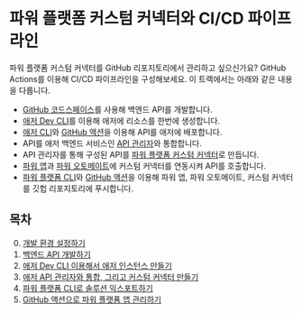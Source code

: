 # 파워 플랫폼 커스텀 커넥터와 CI/CD 파이프라인 #

파워 플랫폼 커스텀 커넥터를 GitHub 리포지토리에서 관리하고 싶으신가요? GitHub Actions를 이용해 CI/CD 파이프라인을 구성해보세요. 이 트랙에서는 아래와 같은 내용을 다룹니다.

- [GitHub 코드스페이스][gh codespaces]를 사용해 백엔드 API를 개발합니다.
- [애저 Dev CLI][azd cli]를 이용해 애저에 리소스를 한번에 생성합니다.
- [애저 CLI][az cli]와 [GitHub 액션][gh actions]을 이용해 API를 애저에 배포합니다.
- API를 애저 백엔드 서비스인 [API 관리자][az apim]와 통합합니다.
- API 관리자를 통해 구성된 API를 [파워 플랫폼 커스텀 커넥터][pp cuscon]로 만듭니다.
- [파워 앱][pp apps]과 [파워 오토메이트][pp auto]에 커스텀 커넥터를 연동시켜 API를 호출합니다.
- [파워 플랫폼 CLI][pp cli]와 [GitHub 액션][gh actions]을 이용해 파워 앱, 파워 오토메이트, 커스텀 커넥터를 깃헙 리포지토리에 푸시합니다.

## 목차 ##

0. [개발 환경 설정하기](./00-setup.md)
1. [백엔드 API 개발하기](./01-api-app.md)
2. [애저 Dev CLI 이용해서 애저 인스턴스 만들기](./02-azd.md)
3. [애저 API 관리자와 통합, 그리고 커스텀 커넥터 만들기](./03-custom-connector.md)
4. [파워 플랫폼 CLI로 솔루션 익스포트하기](./04-power-platform-cli.md)
5. [GitHub 액션으로 파워 플랫폼 앱 관리하기](./05-github-actions.md)


[gh codespaces]: https://github.com/features/codespaces
[gh actions]: https://github.com/features/actions

[azd cli]: https://learn.microsoft.com/ko-kr/azure/developer/azure-developer-cli/overview?WT.mc_id=dotnet-87051-juyoo
[az cli]: https://learn.microsoft.com/ko-kr/cli/azure/what-is-azure-cli?WT.mc_id=dotnet-87051-juyoo

[az apim]: https://learn.microsoft.com/ko-kr/azure/api-management/api-management-key-concepts?WT.mc_id=dotnet-87051-juyoo

[pp apps]: https://learn.microsoft.com/ko-kr/power-apps/powerapps-overview?WT.mc_id=dotnet-87051-juyoo
[pp auto]: https://learn.microsoft.com/ko-kr/power-automate/getting-started?WT.mc_id=dotnet-87051-juyoo
[pp cuscon]: https://learn.microsoft.com/ko-kr/connectors/custom-connectors/?WT.mc_id=dotnet-87051-juyoo
[pp cli]: https://learn.microsoft.com/ko-kr/power-platform/developer/cli/introduction?WT.mc_id=dotnet-87051-juyoo
